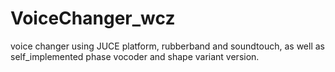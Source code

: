 # VoiceChanger_wcz
voice changer using JUCE platform, rubberband and soundtouch, as well as self_implemented phase vocoder and shape variant version.
